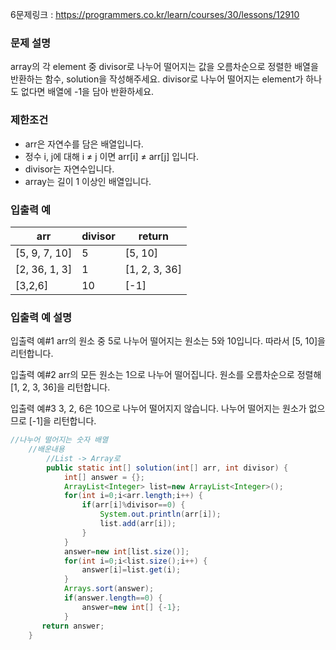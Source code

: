 6문제링크 : https://programmers.co.kr/learn/courses/30/lessons/12910

### 문제 설명

array의 각 element 중 divisor로 나누어 떨어지는 값을 오름차순으로 정렬한 배열을 반환하는 함수, solution을 작성해주세요.
divisor로 나누어 떨어지는 element가 하나도 없다면 배열에 -1을 담아 반환하세요.

### 제한조건

-   arr은 자연수를 담은 배열입니다.
-   정수 i, j에 대해 i ≠ j 이면 arr[i] ≠ arr[j] 입니다.
-   divisor는 자연수입니다.
-   array는 길이 1 이상인 배열입니다.

### 입출력 예

| arr           | divisor | return        |
| ------------- | ------- | ------------- |
| [5, 9, 7, 10] | 5       | [5, 10]       |
| [2, 36, 1, 3] | 1       | [1, 2, 3, 36] |
| [3,2,6]       | 10      | [-1]          |



### 입출력 예 설명

입출력 예#1
arr의 원소 중 5로 나누어 떨어지는 원소는 5와 10입니다. 따라서 [5, 10]을 리턴합니다.

입출력 예#2
arr의 모든 원소는 1으로 나누어 떨어집니다. 원소를 오름차순으로 정렬해 [1, 2, 3, 36]을 리턴합니다.

입출력 예#3
3, 2, 6은 10으로 나누어 떨어지지 않습니다. 나누어 떨어지는 원소가 없으므로 [-1]을 리턴합니다.

```java
//나누어 떨어지는 숫자 배열
	//배운내용
		//List -> Array로
	    public static int[] solution(int[] arr, int divisor) {
	        int[] answer = {};
	        ArrayList<Integer> list=new ArrayList<Integer>();
	        for(int i=0;i<arr.length;i++) {
	        	if(arr[i]%divisor==0) {
	        		System.out.println(arr[i]);
	        		list.add(arr[i]);
	        	}
	        }
	        answer=new int[list.size()];
	        for(int i=0;i<list.size();i++) {
	        	answer[i]=list.get(i);
	        }
	        Arrays.sort(answer);
	        if(answer.length==0) {
	        	answer=new int[] {-1};
	        }
       return answer;
    }
```


